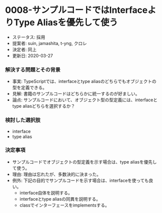 # 0008-サンプルコードではInterfaceよりType Aliasを優先して使う

* ステータス: 採用
* 提案者: suin, jamashita, t-yng, クロレ
* 決定者: 同上
* 更新日: 2020-03-27

### 解決する問題とその背景

* 事実: TypeScriptでは、interfaceとtype aliasのどちらでもオブジェクトの型を定義できる。
* 見解: 書籍のサンプルコードはどちらかに統一するのが好ましい。
* 論点: サンプルコードにおいて、オブジェクト型の型定義には、interfaceとtype aliasどちらを選択するか？

### 検討した選択肢

* interface
* type alias

### 決定事項

* サンプルコードでオブジェクトの型定義を示す場合は、type aliasを優先して使う。
* 理由: 理由は忘れたが、多数決的に決まった。
* 例外: 下記の目的でサンプルコードを示す場合は、interfaceを使っても良い。
  * interface自体を説明する。
  * interfaceとtype aliasの同異を説明する。
  * classでインターフェースをimplementsする。

